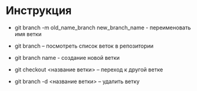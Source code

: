 # Инструкция

+ git branch -m old_name_branch new_branch_name - переименовать имя ветки

+ git branch – посмотреть список веток в репозитории

+ git branch name - создание новой ветки

+ git checkout <название ветки> – переход к другой ветке

+ git branch -d <название ветки> – удалить ветку
